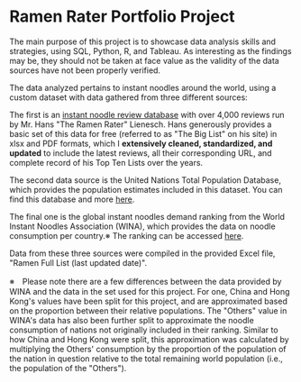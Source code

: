 # Ramen Rater Portfolio Project

The main purpose of this project is to showcase data analysis skills and strategies, using SQL, Python, R, and Tableau. As interesting as the findings may be, they should not be taken at face value as the validity of the data sources have not been properly verified.


The data analyzed pertains to instant noodles around the world, using a custom dataset with data gathered from three different sources:

The first is an [instant noodle review database](https://www.theramenrater.com) with over 4,000 reviews run by Mr. Hans "The Ramen Rater" Lienesch. Hans generously provides a basic set of this data for free (referred to as "The Big List" on his site) in xlsx and PDF formats, which I **extensively cleaned, standardized, and updated** to include the latest reviews, all their corresponding URL, and complete record of his Top Ten Lists over the years.

The second data source is the United Nations Total Population Database, which provides the population estimates included in this dataset. You can find this database and more [here](https://www.un.org/en/development/desa/population/publications/database/index.asp).

The final one is the global instant noodles demand ranking from the World Instant Noodles Association (WINA), which provides the data on noodle consumption per country.※ The ranking can be accessed [here](https://instantnoodles.org/en/noodles/demand/table/).

Data from these three sources were compiled in the provided Excel file, "Ramen Full List (last updated date)".

※　Please note there are a few differences between the data provided by WINA and the data in the set used for this project. For one, China and Hong Kong's values have been split for this project, and are approximated based on the proportion between their relative populations. The "Others" value in WINA's data has also been further split to approximate the noodle consumption of nations not originally included in their ranking. Similar to how China and Hong Kong were split, this approximation was calculated by multiplying the Others' consumption by the proportion of the population of the nation in question relative to the total remaining world population (i.e., the population of the "Others").

